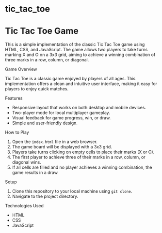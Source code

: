 # tic_tac_toe
# Tic Tac Toe Game

This is a simple implementation of the classic Tic Tac Toe game using HTML, CSS, and JavaScript. The game allows two players to take turns marking X and O on a 3x3 grid, aiming to achieve a winning combination of three marks in a row, column, or diagonal.





 Game Overview

Tic Tac Toe is a classic game enjoyed by players of all ages. This implementation offers a clean and intuitive user interface, making it easy for players to enjoy quick matches.

 Features

- Responsive layout that works on both desktop and mobile devices.
- Two-player mode for local multiplayer gameplay.
- Visual feedback for game progress, win, or draw.
- Simple and user-friendly design.

 How to Play

1. Open the `index.html` file in a web browser.
2. The game board will be displayed with a 3x3 grid.
3. Players take turns clicking on empty cells to place their marks (X or O).
4. The first player to achieve three of their marks in a row, column, or diagonal wins.
5. If all cells are filled and no player achieves a winning combination, the game results in a draw.

 Setup

1. Clone this repository to your local machine using `git clone`.
2. Navigate to the project directory.

 Technologies Used

- HTML
- CSS
- JavaScript




